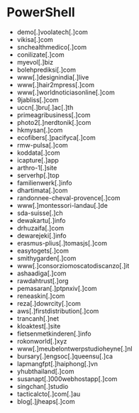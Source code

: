 # PowerShell
- demo[.]voolatech[.]com
- vikisa[.]com
- snchealthmedico[.]com
- conilizate[.]com
- myevol[.]biz
- bolehprediksi[.]com
- www[.]designindia[.]live
- www[.]hair2mpress[.]com
- www[.]worldnoticiasonline[.]com
- 9jabliss[.]com
- uccn[.]bru[.]ac[.]th
- primeagribusiness[.]com
- photo2[.]nerdtonik[.]com
- hkmysan[.]com
- ecofibers[.]pacifyca[.]com
- rmw-pulsa[.]com
- koddata[.]com
- icapture[.]app
- arthro-1[.]site
- serverhp[.]top
- familienwerk[.]info
- dhartimata[.]com
- randonnee-cheval-provence[.]com
- www[.]montessori-landau[.]de
- sda-suisse[.]ch
- dewakartu[.]info
- drhuzaifa[.]com
- dewarejeki[.]info
- erasmus-plius[.]tomasjs[.]com
- easytogets[.]com
- smithygarden[.]com
- www[.]consorziomoscatodiscanzo[.]it
- ashaadiga[.]com
- rawdahtrust[.]org
- pemasaran[.]ptpnxiv[.]com
- reneaskin[.]com
- reza[.]dowrcity[.]com
- aws[.]firstdistribution[.]com
- trancanh[.]net
- kloaktest[.]site
- fietsenmetkinderen[.]info
- rokonworld[.]xyz
- www[.]meubelontwerpstudioheyne[.]nl
- bursary[.]engsoc[.]queensu[.]ca
- lapmangfpt[.]haiphong[.]vn
- yhubthailand[.]com
- susanapt[.]000webhostapp[.]com
- singchan[.]studio
- tacticalcto[.]com[.]au
- blog[.]jheaps[.]com